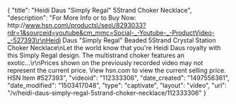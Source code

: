 {
    "title": "Heidi Daus \"Simply Regal\" 5Strand Choker Necklace",
    "description": "For More Info or to Buy Now: http:\/\/www.hsn.com\/products\/seo\/8293033?rdr=1&sourceid=youtube&cm_mmc=Social-_-Youtube-_-ProductVideo-_-527393\r\nHeidi Daus \"Simply Regal\" Beaded 5Strand Crystal Station Choker Necklace\nLet the world know that you're Heidi Daus royalty with this Simply Regal design. The multistrand choker features an exotic...\r\nPrices shown on the previously recorded video may not represent the current price.  View hsn.com to view the current selling price. HSN Item #527393",
    "videoid": "112333306",
    "date_created": "1497556361",
    "date_modified": "1503417048",
    "type": "captivate",
    "layout": "video",
    "url": "\/v\/heidi-daus-simply-regal-5strand-choker-necklace\/112333306"
}